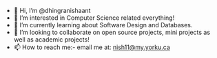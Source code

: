 - 👋 Hi, I’m @dhingranishaant
- 👀 I’m interested in Computer Science related everything!
- 🌱 I’m currently learning about Software Design and Databases.
- 💞️ I’m looking to collaborate on open source projects, mini projects as well as academic projects!
- 📫 How to reach me:- email me at: nish11@my.yorku.ca
